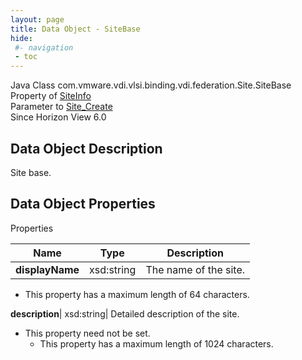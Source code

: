 ```yaml
---
layout: page
title: Data Object - SiteBase
hide:
 #- navigation
 - toc
---
```






Java Class
    com.vmware.vdi.vlsi.binding.vdi.federation.Site.SiteBase  
Property of
     [SiteInfo](vdi.federation.Site.SiteInfo.md#field_detail)  
Parameter to
     [Site_Create](vdi.federation.Site.md#create)  
Since 
    Horizon View 6.0

## Data Object Description 

Site base. 

## Data Object Properties

Properties

Name |  Type |  Description   
---|---|---  
**displayName**|  xsd:string|  The name of the site.   


  * This property has a maximum length of 64 characters. 

  
**description**|  xsd:string|  Detailed description of the site.   


* This property need not be set.
  * This property has a maximum length of 1024 characters. 

  
  
  
   
  
  

